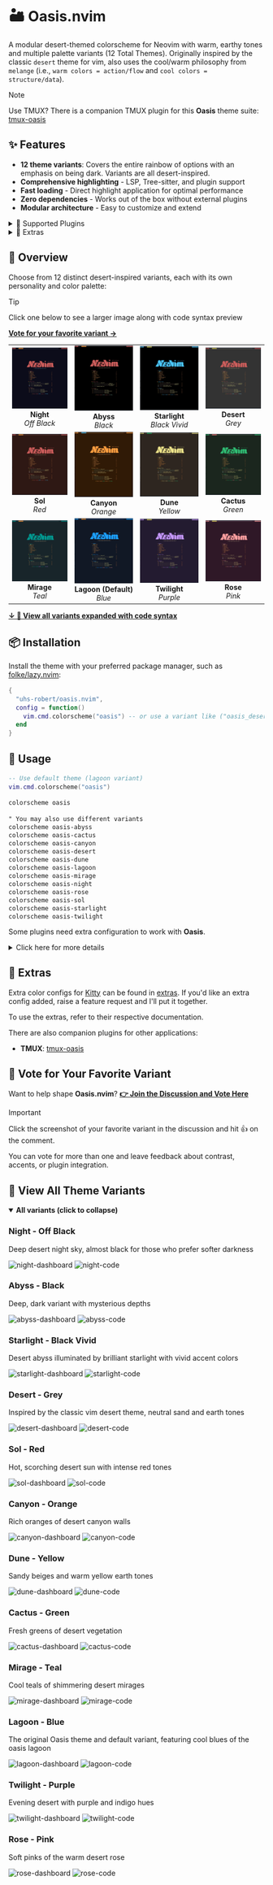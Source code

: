 # 🏜️ Oasis.nvim

A modular desert-themed colorscheme for Neovim with warm, earthy tones and multiple palette variants (12 Total Themes). Originally inspired by the classic `desert` theme for vim, also uses the cool/warm philosophy from `melange` (i.e., `warm colors = action/flow` and `cool colors = structure/data`).

> [!NOTE]
> Use TMUX? There is a companion TMUX plugin for this **Oasis** theme suite: [tmux-oasis](https://github.com/uhs-robert/tmux-oasis)

## ✨ Features

- **12 theme variants**: Covers the entire rainbow of options with an emphasis on being dark. Variants are all desert-inspired.
- **Comprehensive highlighting** - LSP, Tree-sitter, and plugin support
- **Fast loading** - Direct highlight application for optimal performance
- **Zero dependencies** - Works out of the box without external plugins
- **Modular architecture** - Easy to customize and extend

<details>
<summary>🎨 Supported Plugins</summary>

<!-- plugins:start -->

| Plugin                                                      |
| ----------------------------------------------------------- |
| [fzf-lua](https://github.com/ibhagwan/fzf-lua)              |
| [gitsigns.nvim](https://github.com/lewis6991/gitsigns.nvim) |
| [snacks.nvim](https://github.com/folke/snacks.nvim)         |
| [which-key.nvim](https://github.com/folke/which-key.nvim)   |

<!-- plugins:end -->
</details>

<details>
<summary>🍭 Extras</summary>

<!-- extras:start -->

| Tool  | Extra                                                  |
| ----- | ------------------------------------------------------ |
| Kitty | [extras/kitty](extras/kitty)                           |
| TMUX  | [tmux-oasis](https://github.com/uhs-robert/tmux-oasis) |

<!-- extras:end -->
</details>

## 🌅 Overview

Choose from 12 distinct desert-inspired variants, each with its own personality and color palette:

> [!TIP]
> Click one below to see a larger image along with code syntax preview
>
> **[Vote for your favorite variant →](https://github.com/uhs-robert/oasis.nvim/discussions/2)**

<table>
  <tr>
    <td align="center">
      <a href="#night---off-black"><img src="assets/screenshots/night-dashboard.webp" alt="Night" width="180"></a><br>
      <strong>Night</strong><br><em>Off Black</em>
    </td>
    <td align="center">
      <a href="#abyss---black"><img src="assets/screenshots/abyss-dashboard.webp" alt="Abyss" width="180"></a><br>
      <strong>Abyss</strong><br><em>Black</em>
    </td>
    <td align="center">
      <a href="#starlight---black-vivid"><img src="assets/screenshots/starlight-dashboard.webp" alt="Starlight" width="180"></a><br>
      <strong>Starlight</strong><br><em>Black Vivid</em>
    </td>
    <td align="center">
      <a href="#desert---grey"><img src="assets/screenshots/desert-dashboard.webp" alt="Desert" width="180"></a><br>
      <strong>Desert</strong><br><em>Grey</em>
    </td>
  </tr>
  <tr>
    <td align="center">
      <a href="#sol---red"><img src="assets/screenshots/sol-dashboard.webp" alt="Sol" width="180"></a><br>
      <strong>Sol</strong><br><em>Red</em>
    </td>
    <td align="center">
      <a href="#canyon---orange"><img src="assets/screenshots/canyon-dashboard.webp" alt="Canyon" width="180"></a><br>
      <strong>Canyon</strong><br><em>Orange</em>
    </td>
    <td align="center">
      <a href="#dune---yellow"><img src="assets/screenshots/dune-dashboard.webp" alt="Dune" width="180"></a><br>
      <strong>Dune</strong><br><em>Yellow</em>
    </td>
    <td align="center">
      <a href="#cactus---green"><img src="assets/screenshots/cactus-dashboard.webp" alt="Cactus" width="180"></a><br>
      <strong>Cactus</strong><br><em>Green</em>
    </td>
  </tr>
  <tr>
    <td align="center">
      <a href="#mirage---teal"><img src="assets/screenshots/mirage-dashboard.webp" alt="Mirage" width="180"></a><br>
      <strong>Mirage</strong><br><em>Teal</em>
    </td>
    <td align="center">
      <a href="#lagoon---blue"><img src="assets/screenshots/lagoon-dashboard.webp" alt="Lagoon" width="180"></a><br>
      <strong>Lagoon (Default)</strong><br><em>Blue</em>
    </td>
    <td align="center">
      <a href="#twilight---purple"><img src="assets/screenshots/twilight-dashboard.webp" alt="Twilight" width="180"></a><br>
      <strong>Twilight</strong><br><em>Purple</em>
    </td>
    <td align="center">
      <a href="#rose---pink"><img src="assets/screenshots/rose-dashboard.webp" alt="Rose" width="180"></a><br>
      <strong>Rose</strong><br><em>Pink</em>
    </td>
  </tr>
</table>

**[↓ 👀 View all variants expanded with code syntax](#view-all-theme-variants)**

## 📦 Installation

Install the theme with your preferred package manager, such as
[folke/lazy.nvim](https://github.com/folke/lazy.nvim):

```lua
{
  "uhs-robert/oasis.nvim",
  config = function()
    vim.cmd.colorscheme("oasis") -- or use a variant like ("oasis_desert")
  end
}
```

## 🚀 Usage

```lua
-- Use default theme (lagoon variant)
vim.cmd.colorscheme("oasis")
```

```vim
colorscheme oasis

" You may also use different variants
colorscheme oasis-abyss
colorscheme oasis-cactus
colorscheme oasis-canyon
colorscheme oasis-desert
colorscheme oasis-dune
colorscheme oasis-lagoon
colorscheme oasis-mirage
colorscheme oasis-night
colorscheme oasis-rose
colorscheme oasis-sol
colorscheme oasis-starlight
colorscheme oasis-twilight
```

Some plugins need extra configuration to work with **Oasis**.

<details>
  <summary>Click here for more details</summary>

### Lualine

Oasis includes automatic Lualine theme integration that matches your current palette:

```lua
require('lualine').setup {
  options = {
    theme = 'oasis'  -- Automatically matches your current Oasis palette
  }
}
```

### Tabby (Tab Bar)

For enhanced tab bar styling that matches your Oasis theme:

```lua
require('tabby').setup({
  theme = 'oasis'  -- Uses current Oasis palette for tab styling
})
```

</details>

## 🍭 Extras

Extra color configs for [Kitty](https://sw.kovidgoyal.net/kitty/conf.html) can be found in [extras](extras/). If you'd like an extra config added, raise a feature request and I'll put it together.

To use the extras, refer to their respective documentation.

There are also companion plugins for other applications:

- **TMUX**: [tmux-oasis](https://github.com/uhs-robert/tmux-oasis)

## 🎯 Vote for Your Favorite Variant

Want to help shape **Oasis.nvim**?
**[👉 Join the Discussion and Vote Here](https://github.com/uhs-robert/oasis.nvim/discussions/2)**

> [!IMPORTANT]
> Click the screenshot of your favorite variant in the discussion and hit 👍 on the comment.
>
> You can vote for more than one and leave feedback about contrast, accents, or plugin integration.

<a id="view-all-theme-variants"></a>

## 👀 View All Theme Variants

<details open>
  <summary><b>All variants (click to collapse)</b></summary>

### Night - Off Black

Deep desert night sky, almost black for those who prefer softer darkness

![night-dashboard](https://github.com/user-attachments/assets/f49b637f-2309-4ae2-8118-8036594eef1d)
![night-code](https://github.com/user-attachments/assets/d4e0624f-aed7-4540-9439-8ebe913178ca)

### Abyss - Black

Deep, dark variant with mysterious depths

![abyss-dashboard](https://github.com/user-attachments/assets/6ec77ade-b352-4ccc-a0cf-0f1081a458b1)
![abyss-code](https://github.com/user-attachments/assets/f35a4429-ce35-49f5-80d0-e8ee9a339db0)

### Starlight - Black Vivid

Desert abyss illuminated by brilliant starlight with vivid accent colors

![starlight-dashboard](https://github.com/user-attachments/assets/2e63e83f-5a85-418b-98ab-765a6fc90d03)
![starlight-code](https://github.com/user-attachments/assets/e8ec9e0e-366a-4583-89d5-adc17082a720)

### Desert - Grey

Inspired by the classic vim desert theme, neutral sand and earth tones

![desert-dashboard](https://github.com/user-attachments/assets/b83b0bf9-3726-4bb3-81d7-b065e97b1ef9)
![desert-code](https://github.com/user-attachments/assets/0a4ab491-f117-44bc-872e-82bacc330109)

### Sol - Red

Hot, scorching desert sun with intense red tones

![sol-dashboard](https://github.com/user-attachments/assets/a1bf31d7-d2eb-487c-852f-41d2f2235c67)
![sol-code](https://github.com/user-attachments/assets/d6772e0c-0698-45e2-a2f2-b3ef07afe2e5)

### Canyon - Orange

Rich oranges of desert canyon walls

![canyon-dashboard](https://github.com/user-attachments/assets/106c43f1-b6be-4130-b094-7c86c87f64ee)
![canyon-code](https://github.com/user-attachments/assets/4167be1b-15e0-4f7f-9819-164a84b9fc1e)

### Dune - Yellow

Sandy beiges and warm yellow earth tones

![dune-dashboard](https://github.com/user-attachments/assets/1d81afdd-9825-4649-bb69-9d102cafc139)
![dune-code](https://github.com/user-attachments/assets/9a191088-f577-49dc-81a9-bd7e6af48324)

### Cactus - Green

Fresh greens of desert vegetation

![cactus-dashboard](https://github.com/user-attachments/assets/9e988d7e-03c2-42a3-8481-7e64735d0b98)
![cactus-code](https://github.com/user-attachments/assets/8ef61be0-cc82-4d5b-84b8-1898d193cc3c)

### Mirage - Teal

Cool teals of shimmering desert mirages

![mirage-dashboard](https://github.com/user-attachments/assets/0662545c-c4b8-44dc-b681-10732f90970b)
![mirage-code](https://github.com/user-attachments/assets/6814e943-5e5a-40d9-b565-44e5ed0141c2)

### Lagoon - Blue

The original Oasis theme and default variant, featuring cool blues of the oasis lagoon

![lagoon-dashboard](https://github.com/user-attachments/assets/076d4097-d3a0-4051-8e2a-32962a4b2ba5)
![lagoon-code](https://github.com/user-attachments/assets/1bd9c4b6-524b-407f-97f2-a3a5d4ecb3f9)

### Twilight - Purple

Evening desert with purple and indigo hues

![twilight-dashboard](https://github.com/user-attachments/assets/ae993798-7dfd-4721-ba0f-0b695ce498c8)
![twilight-code](https://github.com/user-attachments/assets/f225f3f3-ff23-4920-93cd-7ffc108daf8e)

### Rose - Pink

Soft pinks of the warm desert rose

![rose-dashboard](https://github.com/user-attachments/assets/ff4922d2-5ae9-4445-9eb4-ba04832798dd)
![rose-code](https://github.com/user-attachments/assets/be74caed-a1e4-4219-9c49-34bad64f9cda)

</details>
